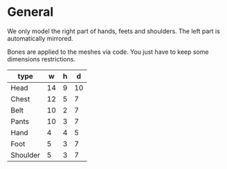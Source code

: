 # General

We only model the right part of hands, feets and shoulders. The left part is automatically mirrored.

Bones are applied to the meshes via code. You just have to keep some dimensions restrictions.

| type     | w  | h | d  |
| -------- | -- | - | -- |
| Head     | 14 | 9 | 10 |
| Chest    | 12 | 5 |  7 |
| Belt     | 10 | 2 |  7 |
| Pants    | 10 | 3 |  7 |
| Hand     |  4 | 4 |  5 |
| Foot     |  5 | 3 |  7 |
| Shoulder |  5 | 3 |  7 |
